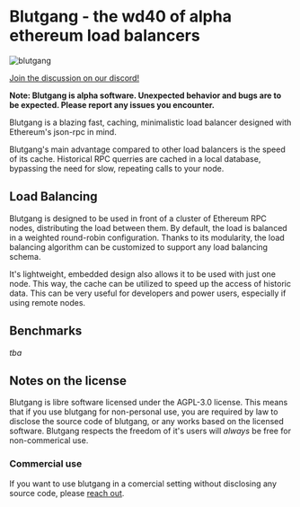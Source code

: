 # Blutgang - the wd40 of alpha ethereum load balancers
![blutgang](https://github.com/rainshowerLabs/blutgang/assets/55022497/06fe1dd3-0bc4-4b5d-bfc8-5573d6f78db3)

[Join the discussion on our discord!](https://discord.gg/92TfQWdjEh)

**Note: Blutgang is alpha software. Unexpected behavior and bugs are to be expected. Please report any issues you encounter.**   

Blutgang is a blazing fast, caching, minimalistic load balancer designed with Ethereum's json-rpc in mind.

Blutgang's main advantage compared to other load balancers is the speed of its cache. Historical RPC querries are cached in a local database, bypassing the need for slow, repeating calls to your node.

## Load Balancing

Blutgang is designed to be used in front of a cluster of Ethereum RPC nodes, distributing the load between them. By default, the load is balanced in a weighted round-robin configuration. Thanks to its modularity, the load balancing algorithm can be customized to support any load balancing schema.

It's lightweight, embedded design also allows it to be used with just one node. This way, the cache can be utilized to speed up the access of historic data. This can be very useful for developers and power users, especially if using remote nodes.

## Benchmarks

*tba*

## Notes on the license

Blutgang is libre software licensed under the AGPL-3.0 license. This means that if you use blutgang for non-personal use, you are required by law to disclose the source code of blutgang, or any works based on the licensed software. Blutgang respects the freedom of it's users will *always* be free for non-commerical use.   

### Commercial use

If you want to use blutgang in a comercial setting without disclosing any source code, please [reach out](https://rainshower.cloud/).
